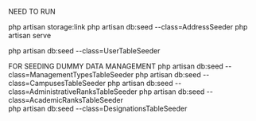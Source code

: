 NEED TO RUN

php artisan storage:link
php artisan db:seed --class=AddressSeeder
php artisan serve

php artisan db:seed --class=UserTableSeeder

FOR SEEDING DUMMY DATA MANAGEMENT
php artisan db:seed --class=ManagementTypesTableSeeder
php artisan db:seed --class=CampusesTableSeeder
php artisan db:seed --class=AdministrativeRanksTableSeeder
php artisan db:seed --class=AcademicRanksTableSeeder      
php artisan db:seed --class=DesignationsTableSeeder